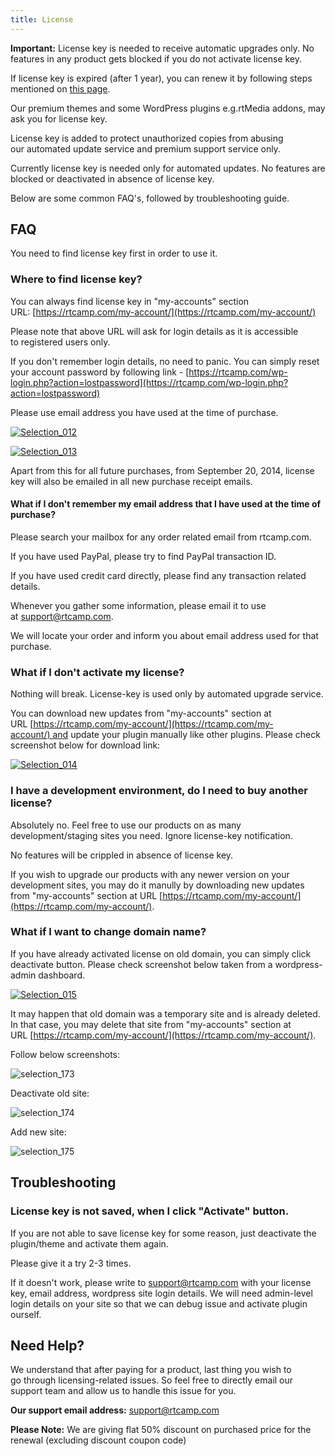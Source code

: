 ```yaml
---
title: License
---
```


**Important:** License key is needed to receive automatic upgrades only. No features in any product gets blocked if you do not activate license key.

If license key is expired (after 1 year), you can renew it by following steps mentioned on [this page](http://docs.rtcamp.com/license/renew-license-key/).

Our premium themes and some WordPress plugins e.g.rtMedia addons, may ask you for license key.

License key is added to protect unauthorized copies from abusing our automated update service and premium support service only.

Currently license key is needed only for automated updates. No features are blocked or deactivated in absence of license key.

Below are some common FAQ's, followed by troubleshooting guide.


## FAQ


You need to find license key first in order to use it.


### Where to find license key?


You can always find license key in "my-accounts" section URL: [https://rtcamp.com/my-account/](https://rtcamp.com/my-account/)

Please note that above URL will ask for login details as it is accessible to registered users only.

If you don't remember login details, no need to panic. You can simply reset your account password by following link - [https://rtcamp.com/wp-login.php?action=lostpassword](https://rtcamp.com/wp-login.php?action=lostpassword)

Please use email address you have used at the time of purchase.



[![Selection_012](http://docs.rtcamp.com/wp-content/uploads/2014/09/Selection_012-1024x241.png)](http://docs.rtcamp.com/wp-content/uploads/2014/09/Selection_012.png)

[![Selection_013](http://docs.rtcamp.com/wp-content/uploads/2014/09/Selection_013.png)](http://docs.rtcamp.com/wp-content/uploads/2014/09/Selection_013.png)

Apart from this for all future purchases, from September 20, 2014, license key will also be emailed in all new purchase receipt emails.


#### What if I don't remember my email address that I have used at the time of purchase?


Please search your mailbox for any order related email from rtcamp.com.

If you have used PayPal, please try to find PayPal transaction ID.

If you have used credit card directly, please find any transaction related details.

Whenever you gather some information, please email it to use at [support@rtcamp.com](mailto:support@rtcamp.com).

We will locate your order and inform you about email address used for that purchase.


### What if I don't activate my license?


Nothing will break. License-key is used only by automated upgrade service.

You can download new updates from "my-accounts" section at URL [https://rtcamp.com/my-account/](https://rtcamp.com/my-account/) and update your plugin manually like other plugins. Please check screenshot below for download link:

[![Selection_014](http://docs.rtcamp.com/wp-content/uploads/2014/09/Selection_014-1024x224.png)](http://docs.rtcamp.com/wp-content/uploads/2014/09/Selection_014.png)




### I have a development environment, do I need to buy another license?


Absolutely no. Feel free to use our products on as many development/staging sites you need. Ignore license-key notification.

No features will be crippled in absence of license key.

If you wish to upgrade our products with any newer version on your development sites, you may do it manully by downloading new updates from "my-accounts" section at URL [https://rtcamp.com/my-account/](https://rtcamp.com/my-account/).


### What if I want to change domain name?


If you have already activated license on old domain, you can simply click deactivate button. Please check screenshot below taken from a wordpress-admin dashboard.

[![Selection_015](http://docs.rtcamp.com/wp-content/uploads/2014/09/Selection_015.png)](http://docs.rtcamp.com/wp-content/uploads/2014/09/Selection_015.png)



It may happen that old domain was a temporary site and is already deleted. In that case, you may delete that site from "my-accounts" section at URL [https://rtcamp.com/my-account/](https://rtcamp.com/my-account/).

Follow below screenshots:

![selection_173](https://cloud.githubusercontent.com/assets/1140051/10135712/ddcb9cdc-660d-11e5-9f57-555f3efa9c98.jpg)

Deactivate old site:

![selection_174](https://cloud.githubusercontent.com/assets/1140051/10135718/ea2dfe98-660d-11e5-82b6-89b602ebb107.jpg)

Add new site:

![selection_175](https://cloud.githubusercontent.com/assets/1140051/10135730/fb4b2f52-660d-11e5-915f-296d5a895d41.jpg)





## Troubleshooting




### License key is not saved, when I click "Activate" button.


If you are not able to save license key for some reason, just deactivate the plugin/theme and activate them again.

Please give it a try 2-3 times.



If it doesn't work, please write to [support@rtcamp.com](mailto:support@rtcamp.com) with your license key, email address, wordpress site login details. We will need admin-level login details on your site so that we can debug issue and activate plugin ourself.


## Need Help?


We understand that after paying for a product, last thing you wish to go through licensing-related issues. So feel free to directly email our support team and allow us to handle this issue for you.

**Our support email address:** [support@rtcamp.com](mailto:support@rtcamp.com)

**Please Note:** We are giving flat 50% discount on purchased price for the renewal (excluding discount coupon code)
